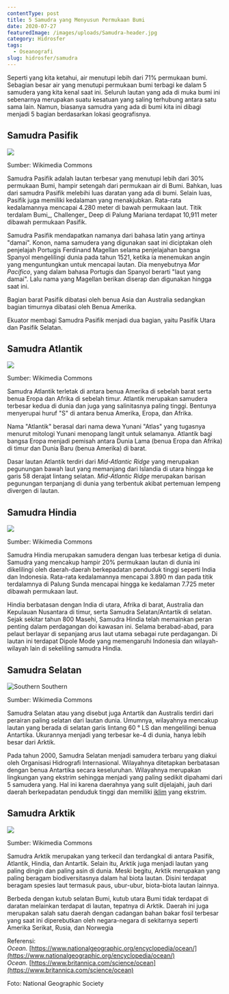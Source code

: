 ```yaml
---
contentType: post
title: 5 Samudra yang Menyusun Permukaan Bumi
date: 2020-07-27
featuredImage: /images/uploads/Samudra-header.jpg
category: Hidrosfer
tags:
  - Oseanografi
slug: hidrosfer/samudra
---
```


Seperti yang kita ketahui, air menutupi lebih dari 71% permukaan bumi. Sebagian besar air yang menutupi permukaan bumi terbagi ke dalam 5 samudera yang kita kenal saat ini. Seluruh lautan yang ada di muka bumi ini sebenarnya merupakan suatu kesatuan yang saling terhubung antara satu sama lain. Namun, biasanya samudra yang ada di bumi kita ini dibagi menjadi 5 bagian berdasarkan lokasi geografisnya.

## Samudra Pasifik

![](images/uploads/image-25.png)

Sumber: Wikimedia Commons

Samudra Pasifik adalah lautan terbesar yang menutupi lebih dari 30% permukaan Bumi, hampir setengah dari permukaan air di Bumi. Bahkan, luas dari samudra Pasifik melebihi luas daratan yang ada di bumi. Selain luas, Pasifik juga memiliki kedalaman yang menakjubkan. Rata-rata kedalamannya mencapai 4.280 meter di bawah permukaan laut. Titik terdalam Bumi_, Challenger_ Deep di Palung Mariana terdapat 10,911 meter dibawah permukaan Pasifik.

Samudra Pasifik mendapatkan namanya dari bahasa latin yang artinya "damai". Konon, nama samudera yang digunakan saat ini diciptakan oleh penjelajah Portugis Ferdinand Magellan selama penjelajahan bangsa Spanyol mengelilingi dunia pada tahun 1521, ketika ia menemukan angin yang menguntungkan untuk mencapai lautan. Dia menyebutnya _Mar Pacífico_, yang dalam bahasa Portugis dan Spanyol berarti "laut yang damai". Lalu nama yang Magellan berikan diserap dan digunakan hingga saat ini.

Bagian barat Pasifik dibatasi oleh benua Asia dan Australia sedangkan bagian timurnya dibatasi oleh Benua Amerika.

Ekuator membagi Samudra Pasifik menjadi dua bagian, yaitu Pasifik Utara dan Pasifik Selatan.

## Samudra Atlantik

![](images/uploads/image-26.png)

Sumber: Wikimedia Commons

Samudra Atlantik terletak di antara benua Amerika di sebelah barat serta benua Eropa dan Afrika di sebelah timur. Atlantik merupakan samudera terbesar kedua di dunia dan juga yang salinitasnya paling tinggi. Bentunya menyerupai huruf "S" di antara benua Amerika, Eropa, dan Afrika.

Nama "Atlantik" berasal dari nama dewa Yunani "Atlas" yang tugasnya menurut mitologi Yunani menopang langit untuk selamanya. Atlantik bagi bangsa Eropa menjadi pemisah antara Dunia Lama (benua Eropa dan Afrika) di timur dan Dunia Baru (benua Amerika) di barat.

Dasar lautan Atlantik terdiri dari _Mid-Atlantic Ridge_ yang merupakan pegunungan bawah laut yang memanjang dari Islandia di utara hingga ke garis 58 derajat lintang selatan. _Mid-Atlantic Ridge_ merupakan barisan pegunungan terpanjang di dunia yang terbentuk akibat pertemuan lempeng divergen di lautan.

## Samudra Hindia

![](images/uploads/image-28.png)

Sumber: Wikimedia Commons

Samudra Hindia merupakan samudera dengan luas terbesar ketiga di dunia. Samudra yang mencakup hampir 20% permukaan lautan di dunia ini dikelilingi oleh daerah-daerah berkepadatan penduduk tinggi seperti India dan Indonesia. Rata-rata kedalamannya mencapai 3.890 m dan pada titik terdalamnya di Palung Sunda mencapai hingga ke kedalaman 7.725 meter dibawah permukaan laut.

Hindia berbatasan dengan India di utara, Afrika di barat, Australia dan Kepulauan Nusantara di timur, serta Samudra Selatan/Antartik di selatan. Sejak sekitar tahun 800 Masehi, Samudra Hindia telah memainkan peran penting dalam perdagangan doi kawasan ini. Selama berabad-abad, para pelaut berlayar di sepanjang arus laut utama sebagai rute perdagangan. Di lautan ini terdapat Dipole Mode yang memengaruhi Indonesia dan wilayah-wilayah lain di sekeliling samudra Hindia.

## Samudra Selatan

![Southern 
Southern ](images/uploads/image-29.png)

Sumber: Wikimedia Commons

Samudra Selatan atau yang disebut juga Antartik dan Australis terdiri dari perairan paling selatan dari lautan dunia. Umumnya, wilayahnya mencakup lautan yang berada di selatan garis lintang 60 ° LS dan mengelilingi benua Antartika. Ukurannya menjadi yang terbesar ke-4 di dunia, hanya lebih besar dari Arktik.

Pada tahun 2000, Samudra Selatan menjadi samudera terbaru yang diakui oleh Organisasi Hidrografi Internasional. Wilayahnya ditetapkan berbatasan dengan benua Antartika secara keseluruhan. Wilayahnya merupakan lingkungan yang ekstrim sehingga menjadi yang paling sedikit dipahami dari 5 samudera yang. Hal ini karena daerahnya yang sulit dijelajahi, jauh dari daerah berkepadatan penduduk tinggi dan memiliki [iklim](https://supergeografi.com/geografi/cuaca-dan-iklim/) yang ekstrim.

## Samudra Arktik

![](images/uploads/image-27.png)

Sumber: Wikimedia Commons

Samudra Arktik merupakan yang terkecil dan terdangkal di antara Pasifik, Atlantik, Hindia, dan Antartik. Selain itu, Arktik juga menjadi lautan yang paling dingin dan paling asin di dunia. Meski begitu, Arktik merupakan yang paling beragam biodiversitasnya dalam hal biota lautan. Disini terdapat beragam spesies laut termasuk paus, ubur-ubur, biota-biota lautan lainnya.

Berbeda dengan kutub selatan Bumi, kutub utara Bumi tidak terdapat di daratan melainkan terdapat di lautan, tepatnya di Arktik. Daerah ini juga merupakan salah satu daerah dengan cadangan bahan bakar fosil terbesar yang saat ini diperebutkan oleh negara-negara di sekitarnya seperti Amerika Serikat, Rusia, dan Norwegia

Referensi:  
_Ocean._ [https://www.nationalgeographic.org/encyclopedia/ocean/](https://www.nationalgeographic.org/encyclopedia/ocean/)  
_Ocean._ [https://www.britannica.com/science/ocean](https://www.britannica.com/science/ocean)

Foto: National Geographic Society

